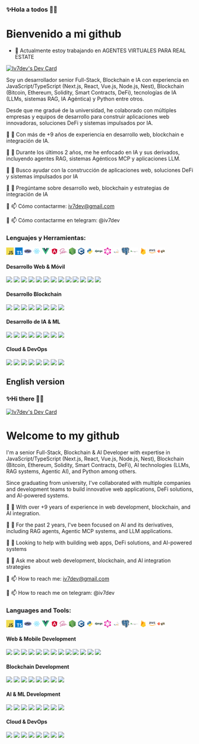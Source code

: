 ### ✨Hola a todos 👋✨

<!--
**iv7dev/iv7dev** es un repositorio ✨ _especial_ ✨ porque su `README.md` (este archivo) aparece en tu perfil de GitHub.

Aquí hay algunas ideas para comenzar:

- 🔭 Actualmente estoy trabajando en ...
- 🌱 Actualmente estoy aprendiendo ...
- 👯 Busco colaborar en ...
- 🤔 Busco ayuda con ...
- 💬 Pregúntame sobre ...
- 📫 Cómo contactarme: ...
- 😄 Pronombres: ...
- ⚡ Dato curioso: ...
-->

# Bienvenido a **mi github**

- 🔭 Actualmente estoy trabajando en AGENTES VIRTUALES PARA REAL ESTATE

<a href="https://app.daily.dev/iv7dev"><img src="https://api.daily.dev/devcards/v2/2bOPqkzw5ZM8aBdfm6J0d.png?r=993&type=wide" width="652" alt="Iv7dev's Dev Card"/></a>

Soy un desarrollador senior Full-Stack, Blockchain e IA con experiencia en JavaScript/TypeScript (Next.js, React, Vue.js, Node.js, Nest), Blockchain (Bitcoin, Ethereum, Solidity, Smart Contracts, DeFi), tecnologías de IA (LLMs, sistemas RAG, IA Agéntica) y Python entre otros.

Desde que me gradué de la universidad, he colaborado con múltiples empresas y equipos de desarrollo para construir aplicaciones web innovadoras, soluciones DeFi y sistemas impulsados por IA.

:small_blue_diamond: :muscle: Con más de +9 años de experiencia en desarrollo web, blockchain e integración de IA.

:small_blue_diamond: 🔭 Durante los últimos 2 años, me he enfocado en IA y sus derivados, incluyendo agentes RAG, sistemas Agénticos MCP y aplicaciones LLM.

:small_blue_diamond: 🤔 Busco ayudar con la construcción de aplicaciones web, soluciones DeFi y sistemas impulsados por IA

:small_blue_diamond: 💬 Pregúntame sobre desarrollo web, blockchain y estrategias de integración de IA

:small_blue_diamond: 📫 Cómo contactarme: iv7dev@gmail.com

:small_blue_diamond: 📫 Cómo contactarme en telegram: @iv7dev

### Lenguajes y Herramientas:

<code><img height="20" src="https://raw.githubusercontent.com/github/explore/80688e429a7d4ef2fca1e82350fe8e3517d3494d/topics/javascript/javascript.png"></code>
<code><img height="20" src="https://raw.githubusercontent.com/github/explore/80688e429a7d4ef2fca1e82350fe8e3517d3494d/topics/typescript/typescript.png"></code>
<code><img height="20" src="https://raw.githubusercontent.com/github/explore/80688e429a7d4ef2fca1e82350fe8e3517d3494d/topics/php/php.png"></code>
<code><img height="20" src="https://raw.githubusercontent.com/github/explore/80688e429a7d4ef2fca1e82350fe8e3517d3494d/topics/react/react.png"></code>
<code><img height="20" src="https://raw.githubusercontent.com/github/explore/80688e429a7d4ef2fca1e82350fe8e3517d3494d/topics/vue/vue.png"></code>
<code><img height="20" src="https://raw.githubusercontent.com/github/explore/80688e429a7d4ef2fca1e82350fe8e3517d3494d/topics/angular/angular.png"></code>
<code><img height="20" src="https://raw.githubusercontent.com/github/explore/80688e429a7d4ef2fca1e82350fe8e3517d3494d/topics/sass/sass.png"></code>
<code><img height="20" src="https://raw.githubusercontent.com/github/explore/80688e429a7d4ef2fca1e82350fe8e3517d3494d/topics/nodejs/nodejs.png"></code>
<code><img height="20" src="https://raw.githubusercontent.com/github/explore/80688e429a7d4ef2fca1e82350fe8e3517d3494d/topics/cpp/cpp.png"></code>
<code><img height="20" src="https://raw.githubusercontent.com/github/explore/80688e429a7d4ef2fca1e82350fe8e3517d3494d/topics/python/python.png"></code>
<code><img height="20" src="https://raw.githubusercontent.com/github/explore/80688e429a7d4ef2fca1e82350fe8e3517d3494d/topics/django/django.png"></code>
<code><img height="20" src="https://raw.githubusercontent.com/github/explore/5c058a388828bb5fde0bcafd4bc867b5bb3f26f3/topics/graphql/graphql.png"></code>
<code><img height="20" src="https://raw.githubusercontent.com/github/explore/80688e429a7d4ef2fca1e82350fe8e3517d3494d/topics/mysql/mysql.png"></code>
<code><img height="20" src="https://raw.githubusercontent.com/github/explore/5c058a388828bb5fde0bcafd4bc867b5bb3f26f3/topics/postgresql/postgresql.png"></code>
<code><img height="20" src="https://raw.githubusercontent.com/github/explore/80688e429a7d4ef2fca1e82350fe8e3517d3494d/topics/mongodb/mongodb.png"></code>
<code><img height="20" src="https://raw.githubusercontent.com/github/explore/80688e429a7d4ef2fca1e82350fe8e3517d3494d/topics/firebase/firebase.png"></code>
<code><img height="20" src="https://raw.githubusercontent.com/github/explore/80688e429a7d4ef2fca1e82350fe8e3517d3494d/topics/aws/aws.png"></code>
<code><img height="20" src="https://raw.githubusercontent.com/github/explore/80688e429a7d4ef2fca1e82350fe8e3517d3494d/topics/git/git.png"></code>


#### Desarrollo Web & Móvil
![](https://img.shields.io/badge/Framework-React-informational?style=flat&logo=react&logoColor=skyblue&color=skyblue)
![](https://img.shields.io/badge/Framework-Next.js-informational?style=flat&logo=next.js&logoColor=white&color=black)
![](https://img.shields.io/badge/Framework-Vue-informational?style=flat&logo=vue.js&logoColor=lightgreen&color=3bac3a)
![](https://img.shields.io/badge/Framework-Svelte-informational?style=flat&logo=svelte&logoColor=orange&color=orange)
![](https://img.shields.io/badge/Framework-Angular-informational?style=flat&logo=angular&logoColor=red&color=red)
![](https://img.shields.io/badge/Framework-Electron-informational?style=flat&logo=electron&logoColor=skyblue&color=skyblue)
![](https://img.shields.io/badge/Framework-React_Native-informational?style=flat&logo=react&logoColor=skyblue&color=3bac3a)
![](https://img.shields.io/badge/Framework-Ionic-informational?style=flat&logo=ionic&logoColor=blue&color=blue)
![](https://img.shields.io/badge/Lenguaje-JavaScript-informational?style=flat&logo=javascript&logoColor=yellow&color=yellow)
![](https://img.shields.io/badge/Lenguaje-TypeScript-informational?style=flat&logo=typescript&logoColor=blue&color=blue)
![](https://img.shields.io/badge/Lenguaje-Kotlin-informational?style=flat&logo=kotlin&logoColor=white&color=blue)
![](https://img.shields.io/badge/Lenguaje-Swift-informational?style=flat&logo=swift&logoColor=white&color=orange)
![](https://img.shields.io/badge/Android_Studio-3DDC84?style=flat&logo=android-studio&logoColor=white)

#### Desarrollo Blockchain
![](https://img.shields.io/badge/Red-BitCoin-informational?style=flat&logo=bitcoin&logoColor=white&color=3bac3a)
![](https://img.shields.io/badge/Red-Ethereum-informational?style=flat&logo=ethereum&logoColor=white&color=3bac3a)
![](https://img.shields.io/badge/Red-Solana-informational?style=flat&logo=solana&logoColor=white&color=purple)
![](https://img.shields.io/badge/Lenguaje-Solidity-informational?style=flat&logo=solidity&logoColor=white&color=3bac3a)
![](https://img.shields.io/badge/Token-ERC721-informational?style=flat&logo=erc721&logoColor=white&color=3bac3a)
![](https://img.shields.io/badge/Token-ERC1155-informational?style=flat&logo=erc1155&logoColor=white&color=3bac3a)
![](https://img.shields.io/badge/Token-ERC20-informational?style=flat&logo=erc20&logoColor=white&color=3bac3a)
![](https://img.shields.io/badge/DeFi-Smart_Contracts-informational?style=flat&logo=ethereum&logoColor=white&color=blue)

#### Desarrollo de IA & ML
![](https://img.shields.io/badge/IA-LangChain-informational?style=flat&logo=chainlink&logoColor=white&color=blue)
![](https://img.shields.io/badge/IA-Sistemas_RAG-informational?style=flat&logo=openai&logoColor=white&color=green)
![](https://img.shields.io/badge/IA-Agénticos_MCP-informational?style=flat&logo=openai&logoColor=white&color=purple)
![](https://img.shields.io/badge/IA-Integración_LLM-informational?style=flat&logo=openai&logoColor=white&color=red)
![](https://img.shields.io/badge/Framework-TensorFlow-informational?style=flat&logo=tensorflow&logoColor=orange&color=orange)
![](https://img.shields.io/badge/Framework-PyTorch-informational?style=flat&logo=pytorch&logoColor=red&color=red)
![](https://img.shields.io/badge/ML-Hugging_Face-informational?style=flat&logo=huggingface&logoColor=yellow&color=yellow)
![](https://img.shields.io/badge/IA-Búsqueda_Semántica-informational?style=flat&logo=elasticsearch&logoColor=blue&color=blue)

#### Cloud & DevOps
![](https://img.shields.io/badge/Cloud-AWS-informational?style=flat&logo=amazon-aws&logoColor=orange&color=orange)
![](https://img.shields.io/badge/Cloud-Google_Cloud-informational?style=flat&logo=google-cloud&logoColor=blue&color=blue)
![](https://img.shields.io/badge/Cloud-Azure-informational?style=flat&logo=microsoft-azure&logoColor=blue&color=blue)
![](https://img.shields.io/badge/CI/CD-Github_Action-informational?style=flat&logo=github&logoColor=white&color=3bac3a)
![](https://img.shields.io/badge/CI/CD-Jenkins-informational?style=flat&logo=jenkins&logoColor=white&color=3bac3a)
![](https://img.shields.io/badge/CI/CD-Circle_CI-informational?style=flat&logo=circleci&logoColor=white&color=3bac3a)
![](https://img.shields.io/badge/Contenedor-Docker-informational?style=flat&logo=docker&logoColor=blue&color=blue)
![](https://img.shields.io/badge/Contenedor-Kubernetes-informational?style=flat&logo=kubernetes&logoColor=blue&color=blue)


## English version
### ✨Hi there 👋✨

<!--
**iv7dev/iv7dev** is a ✨ _special_ ✨ repository because its `README.md` (this file) appears on your GitHub profile.

Here are some ideas to get you started:

- 🔭 I'm currently working on ...
- 🌱 I'm currently learning ...
- 👯 I'm looking to collaborate on ...
- 🤔 I'm looking for help with ...
- 💬 Ask me about ...
- 📫 How to reach me: ...
- 😄 Pronouns: ...
- ⚡ Fun fact: ...
-->
<a href="https://app.daily.dev/iv7dev"><img src="https://api.daily.dev/devcards/v2/2bOPqkzw5ZM8aBdfm6J0d.png?r=993&type=wide" width="652" alt="Iv7dev's Dev Card"/></a>
# Welcome to **my github**

I'm a senior Full-Stack, Blockchain & AI Developer with expertise in JavaScript/TypeScript (Next.js, React, Vue.js, Node.js, Nest), Blockchain (Bitcoin, Ethereum, Solidity, Smart Contracts, DeFi), AI technologies (LLMs, RAG systems, Agentic AI), and Python among others.

Since graduating from university, I've collaborated with multiple companies and development teams to build innovative web applications, DeFi solutions, and AI-powered systems.

:small_blue_diamond: :muscle: With over +9 years of experience in web development, blockchain, and AI integration.

:small_blue_diamond: 🔭 For the past 2 years, I've been focused on AI and its derivatives, including RAG agents, Agentic MCP systems, and LLM applications.

:small_blue_diamond: 🤔 Looking to help with building web apps, DeFi solutions, and AI-powered systems

:small_blue_diamond: 💬 Ask me about web development, blockchain, and AI integration strategies

:small_blue_diamond: 📫 How to reach me: iv7dev@gmail.com

:small_blue_diamond: 📫 How to reach me on telegram: @iv7dev

### Languages and Tools:

<code><img height="20" src="https://raw.githubusercontent.com/github/explore/80688e429a7d4ef2fca1e82350fe8e3517d3494d/topics/javascript/javascript.png"></code>
<code><img height="20" src="https://raw.githubusercontent.com/github/explore/80688e429a7d4ef2fca1e82350fe8e3517d3494d/topics/typescript/typescript.png"></code>
<code><img height="20" src="https://raw.githubusercontent.com/github/explore/80688e429a7d4ef2fca1e82350fe8e3517d3494d/topics/php/php.png"></code>
<code><img height="20" src="https://raw.githubusercontent.com/github/explore/80688e429a7d4ef2fca1e82350fe8e3517d3494d/topics/react/react.png"></code>
<code><img height="20" src="https://raw.githubusercontent.com/github/explore/80688e429a7d4ef2fca1e82350fe8e3517d3494d/topics/vue/vue.png"></code>
<code><img height="20" src="https://raw.githubusercontent.com/github/explore/80688e429a7d4ef2fca1e82350fe8e3517d3494d/topics/angular/angular.png"></code>
<code><img height="20" src="https://raw.githubusercontent.com/github/explore/80688e429a7d4ef2fca1e82350fe8e3517d3494d/topics/sass/sass.png"></code>
<code><img height="20" src="https://raw.githubusercontent.com/github/explore/80688e429a7d4ef2fca1e82350fe8e3517d3494d/topics/nodejs/nodejs.png"></code>
<code><img height="20" src="https://raw.githubusercontent.com/github/explore/80688e429a7d4ef2fca1e82350fe8e3517d3494d/topics/cpp/cpp.png"></code>
<code><img height="20" src="https://raw.githubusercontent.com/github/explore/80688e429a7d4ef2fca1e82350fe8e3517d3494d/topics/python/python.png"></code>
<code><img height="20" src="https://raw.githubusercontent.com/github/explore/80688e429a7d4ef2fca1e82350fe8e3517d3494d/topics/django/django.png"></code>
<code><img height="20" src="https://raw.githubusercontent.com/github/explore/5c058a388828bb5fde0bcafd4bc867b5bb3f26f3/topics/graphql/graphql.png"></code>
<code><img height="20" src="https://raw.githubusercontent.com/github/explore/80688e429a7d4ef2fca1e82350fe8e3517d3494d/topics/mysql/mysql.png"></code>
<code><img height="20" src="https://raw.githubusercontent.com/github/explore/5c058a388828bb5fde0bcafd4bc867b5bb3f26f3/topics/postgresql/postgresql.png"></code>
<code><img height="20" src="https://raw.githubusercontent.com/github/explore/80688e429a7d4ef2fca1e82350fe8e3517d3494d/topics/mongodb/mongodb.png"></code>
<code><img height="20" src="https://raw.githubusercontent.com/github/explore/80688e429a7d4ef2fca1e82350fe8e3517d3494d/topics/firebase/firebase.png"></code>
<code><img height="20" src="https://raw.githubusercontent.com/github/explore/80688e429a7d4ef2fca1e82350fe8e3517d3494d/topics/aws/aws.png"></code>
<code><img height="20" src="https://raw.githubusercontent.com/github/explore/80688e429a7d4ef2fca1e82350fe8e3517d3494d/topics/git/git.png"></code>


#### Web & Mobile Development
![](https://img.shields.io/badge/Framework-React-informational?style=flat&logo=react&logoColor=skyblue&color=skyblue)
![](https://img.shields.io/badge/Framework-Next.js-informational?style=flat&logo=next.js&logoColor=white&color=black)
![](https://img.shields.io/badge/Framework-Vue-informational?style=flat&logo=vue.js&logoColor=lightgreen&color=3bac3a)
![](https://img.shields.io/badge/Framework-Svelte-informational?style=flat&logo=svelte&logoColor=orange&color=orange)
![](https://img.shields.io/badge/Framework-Angular-informational?style=flat&logo=angular&logoColor=red&color=red)
![](https://img.shields.io/badge/Framework-Electron-informational?style=flat&logo=electron&logoColor=skyblue&color=skyblue)
![](https://img.shields.io/badge/Framework-React_Native-informational?style=flat&logo=react&logoColor=skyblue&color=3bac3a)
![](https://img.shields.io/badge/Framework-Ionic-informational?style=flat&logo=ionic&logoColor=blue&color=blue)
![](https://img.shields.io/badge/Language-JavaScript-informational?style=flat&logo=javascript&logoColor=yellow&color=yellow)
![](https://img.shields.io/badge/Language-TypeScript-informational?style=flat&logo=typescript&logoColor=blue&color=blue)
![](https://img.shields.io/badge/Language-Kotlin-informational?style=flat&logo=kotlin&logoColor=white&color=blue)
![](https://img.shields.io/badge/Language-Swift-informational?style=flat&logo=swift&logoColor=white&color=orange)
![](https://img.shields.io/badge/Android_Studio-3DDC84?style=flat&logo=android-studio&logoColor=white)

#### Blockchain Development
![](https://img.shields.io/badge/Network-BitCoin-informational?style=flat&logo=bitcoin&logoColor=white&color=3bac3a)
![](https://img.shields.io/badge/Network-Ethereum-informational?style=flat&logo=ethereum&logoColor=white&color=3bac3a)
![](https://img.shields.io/badge/Network-Solana-informational?style=flat&logo=solana&logoColor=white&color=purple)
![](https://img.shields.io/badge/Language-Solidity-informational?style=flat&logo=solidity&logoColor=white&color=3bac3a)
![](https://img.shields.io/badge/Token-ERC721-informational?style=flat&logo=erc721&logoColor=white&color=3bac3a)
![](https://img.shields.io/badge/Token-ERC1155-informational?style=flat&logo=erc1155&logoColor=white&color=3bac3a)
![](https://img.shields.io/badge/Token-ERC20-informational?style=flat&logo=erc20&logoColor=white&color=3bac3a)
![](https://img.shields.io/badge/DeFi-Smart_Contracts-informational?style=flat&logo=ethereum&logoColor=white&color=blue)

#### AI & ML Development
![](https://img.shields.io/badge/AI-LangChain-informational?style=flat&logo=chainlink&logoColor=white&color=blue)
![](https://img.shields.io/badge/AI-RAG_Systems-informational?style=flat&logo=openai&logoColor=white&color=green)
![](https://img.shields.io/badge/AI-Agentic_MCP-informational?style=flat&logo=openai&logoColor=white&color=purple)
![](https://img.shields.io/badge/AI-LLM_Integration-informational?style=flat&logo=openai&logoColor=white&color=red)
![](https://img.shields.io/badge/Framework-TensorFlow-informational?style=flat&logo=tensorflow&logoColor=orange&color=orange)
![](https://img.shields.io/badge/Framework-PyTorch-informational?style=flat&logo=pytorch&logoColor=red&color=red)
![](https://img.shields.io/badge/ML-Hugging_Face-informational?style=flat&logo=huggingface&logoColor=yellow&color=yellow)
![](https://img.shields.io/badge/AI-Semantic_Search-informational?style=flat&logo=elasticsearch&logoColor=blue&color=blue)

#### Cloud & DevOps
![](https://img.shields.io/badge/Cloud-AWS-informational?style=flat&logo=amazon-aws&logoColor=orange&color=orange)
![](https://img.shields.io/badge/Cloud-Google_Cloud-informational?style=flat&logo=google-cloud&logoColor=blue&color=blue)
![](https://img.shields.io/badge/Cloud-Azure-informational?style=flat&logo=microsoft-azure&logoColor=blue&color=blue)
![](https://img.shields.io/badge/CI/CD-Github_Action-informational?style=flat&logo=github&logoColor=white&color=3bac3a)
![](https://img.shields.io/badge/CI/CD-Jenkins-informational?style=flat&logo=jenkins&logoColor=white&color=3bac3a)
![](https://img.shields.io/badge/CI/CD-Circle_CI-informational?style=flat&logo=circleci&logoColor=white&color=3bac3a)
![](https://img.shields.io/badge/Container-Docker-informational?style=flat&logo=docker&logoColor=blue&color=blue)
![](https://img.shields.io/badge/Container-Kubernetes-informational?style=flat&logo=kubernetes&logoColor=blue&color=blue)

